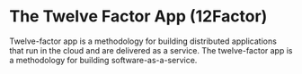 
# The Twelve Factor App (12Factor)

  Twelve-factor app is a methodology for building distributed applications that run in the cloud and are delivered as a service.
  The twelve-factor app is a methodology for building software-as-a-service.

